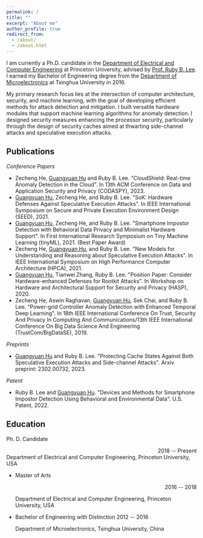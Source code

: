 ```yaml
---
permalink: /
title: ""
excerpt: "About me"
author_profile: true
redirect_from: 
  - /about/
  - /about.html
---
```


I am currently a Ph.D. candidate in the [Department of Electrical and Computer Engineering](https://ece.princeton.edu/) at Princeton University, advised by [Prof. Ruby B. Lee](http://www.princeton.edu/~rblee/). I earned my Bachelor of Engineering degree from the [Department of Microelectronics](https://www.sic.tsinghua.edu.cn/en/) at Tsinghua University in 2016.

My primary research focus lies at the intersection of computer architecture, security, and machine learning, with the goal of developing efficient methods for attack detection and mitigation. I built versatile hardware modules that support machine learning algorithms for anomaly detection. I designed security measures enhancing the processor security, particularly through the design of security caches aimed at thwarting side-channel attacks and speculative execution attacks.

**Publications**
------

*Conference Papers*

  * Zecheng He, <u>Guangyuan Hu</u> and Ruby B. Lee. "CloudShield: Real-time Anomaly Detection in the Cloud". In 13th ACM Conference on Data and Application Security and Privacy (CODASPY), 2023.
  * <u>Guangyuan Hu</u>, Zecheng He, and Ruby B. Lee. "SoK: Hardware Defenses Against Speculative Execution Attacks". In IEEE International Symposium on Secure and Private Execution Environment Design (SEED), 2021.
  * <u>Guangyuan Hu</u>, Zecheng He, and Ruby B. Lee. "Smartphone Impostor Detection with Behavioral Data Privacy and Minimalist Hardware Support". In First International Research Symposium on Tiny Machine Learning (tinyML), 2021. (Best Paper Award)
  * Zecheng He, <u>Guangyuan Hu</u>, and Ruby B. Lee. "New Models for Understanding and Reasoning about Speculative Execution Attacks". In IEEE International Symposium on High Performance Computer Architecture (HPCA), 2021.
  * <u>Guangyuan Hu</u>, Tianwei Zhang, Ruby B. Lee. "Position Paper: Consider Hardware-enhanced Defenses for Rootkit Attacks". In Workshop on Hardware and Architectural Support for Security and Privacy (HASP), 2020.
  * Zecheng He, Aswin Raghavan, <u>Guangyuan Hu</u>, Sek Chai, and Ruby B. Lee. "Power-grid Controller Anomaly Detection with Enhanced Temporal Deep Learning". In 18th IEEE International Conference On Trust, Security And Privacy In Computing And Communications/13th IEEE International Conference On Big Data Science And Engineering (TrustCom/BigDataSE), 2019.

*Preprints*

  * <u>Guangyuan Hu</u> and Ruby B. Lee. "Protecting Cache States Against Both Speculative Execution Attacks and Side-channel Attacks". Arxiv preprint: 2302.00732, 2023.

*Patent*

  * Ruby B. Lee and <u>Guangyuan Hu</u>. "Devices and Methods for Smartphone Impostor Detection Using Behavioral and Environmental Data". U.S. Patent, 2022.


**Education**
------

Ph. D. Candidate  <div style="text-align: right">2018 -- Present</div>
    Department of Electrical and Computer Engineering, Princeton University, USA

  * Master of Arts  <div style="text-align: right;">2016 -- 2018</div>

    Department of Electrical and Computer Engineering, Princeton University, USA
  * Bachelor of Engineering with Distinction  <span style="text-align: right;">2012 -- 2016</span>

    Department of Microelectronics, Tsinghua University, China
<!--
**Awards**
------

  * Best Paper Award, TinyML Research Symposium  <div style="text-align: right;">2021</div>
  * First-place Recipient of Scholarship for Siemens FutureMakers Challenge, Princeton University  <div style="text-align: right;">2018</div>
  * Scholarship for Academic Excellence, Tsinghua University  <div style="text-align: right;">2013,2014,2015</div>

**Presentations and Posters**
------

  * "Tiny AI Module for Detecting Smartphone Theft and Anomalous Behavior". Celebrate Princeton Innovation.  <div style="text-align: right;">December 2021</div>
  * "New Models for Understanding and Reasoning about Speculative Execution Attacks". Virtual UIUC Hardware Security Seminar.  <div style="text-align: right;">August 2021</div>
  * "SID: A Tiny Self-contained Hardware Module for Smartphone Impostor Detection". New England Hardware Security Day.  <div style="text-align: right;">April 2021</div>
  * "Scope of Hardware Defenses Against Speculative Execution Attacks". SRC TECHCON Conference. <div style="text-align: right;">September 2020</div>

**Teaching and Mentoring**
------

  * Undergraduate Thesis Mentoring, Princeton University  <div style="text-align: right;">Fall 2021 to Spring 2022</div>
  * Undergraduate Thesis Mentoring, Princeton University  <div style="text-align: right;">Spring 2021</div>
  * Teaching Assistant, Architectures for Secure Computers and Smartphones, Princeton University  <div style="text-align: right;">Fall 2020</div>
  * Teaching Assistant, Information Signals, Princeton University  <div style="text-align: right;">Spring 2019</div>
-->